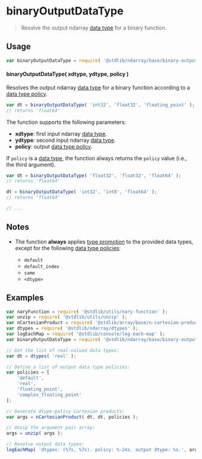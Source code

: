 <!--

@license Apache-2.0

Copyright (c) 2025 The Stdlib Authors.

Licensed under the Apache License, Version 2.0 (the "License");
you may not use this file except in compliance with the License.
You may obtain a copy of the License at

   http://www.apache.org/licenses/LICENSE-2.0

Unless required by applicable law or agreed to in writing, software
distributed under the License is distributed on an "AS IS" BASIS,
WITHOUT WARRANTIES OR CONDITIONS OF ANY KIND, either express or implied.
See the License for the specific language governing permissions and
limitations under the License.

-->

# binaryOutputDataType

> Resolve the output ndarray [data type][@stdlib/ndarray/dtypes] for a binary function.

<!-- Section to include introductory text. Make sure to keep an empty line after the intro `section` element and another before the `/section` close. -->

<section class="intro">

</section>

<!-- /.intro -->

<!-- Package usage documentation. -->

<section class="usage">

## Usage

```javascript
var binaryOutputDataType = require( '@stdlib/ndarray/base/binary-output-dtype' );
```

#### binaryOutputDataType( xdtype, ydtype, policy )

Resolves the output ndarray [data type][@stdlib/ndarray/dtypes] for a binary function according to a [data type policy][@stdlib/ndarray/output-dtype-policies].

```javascript
var dt = binaryOutputDataType( 'int32', 'float32', 'floating_point' );
// returns 'float64'
```

The function supports the following parameters:

-   **xdtype**: first input ndarray [data type][@stdlib/ndarray/dtypes].
-   **ydtype**: second input ndarray [data type][@stdlib/ndarray/dtypes].
-   **policy**: output [data type policy][@stdlib/ndarray/output-dtype-policies].

If `policy` is a [data type][@stdlib/ndarray/dtypes], the function always returns the `policy` value (i.e., the third argument).

```javascript
var dt = binaryOutputDataType( 'float32', 'float32', 'float64' );
// returns 'float64'

dt = binaryOutputDataType( 'int32', 'int8', 'float64' );
// returns 'float64'

// ...
```

</section>

<!-- /.usage -->

<!-- Package usage notes. Make sure to keep an empty line after the `section` element and another before the `/section` close. -->

<section class="notes">

## Notes

-   The function **always** applies [type promotion][@stdlib/ndarray/promotion-rules] to the provided data types, except for the following [data type policies][@stdlib/ndarray/output-dtype-policies]:

    -   `default`
    -   `default_index`
    -   `same`
    -   `<dtype>`

</section>

<!-- /.notes -->

<!-- Package usage examples. -->

<section class="examples">

## Examples

<!-- eslint no-undef: "error" -->

```javascript
var naryFunction = require( '@stdlib/utils/nary-function' );
var unzip = require( '@stdlib/utils/unzip' );
var nCartesianProduct = require( '@stdlib/array/base/n-cartesian-product' );
var dtypes = require( '@stdlib/ndarray/dtypes' );
var logEachMap = require( '@stdlib/console/log-each-map' );
var binaryOutputDataType = require( '@stdlib/ndarray/base/binary-output-dtype' );

// Get the list of real-valued data types:
var dt = dtypes( 'real' );

// Define a list of output data type policies:
var policies = [
    'default',
    'real',
    'floating_point',
    'complex_floating_point'
];

// Generate dtype-policy Cartesian products:
var args = nCartesianProduct( dt, dt, policies );

// Unzip the argument pair array:
args = unzip( args );

// Resolve output data types:
logEachMap( 'dtypes: (%7s, %7s). policy: %-24s. output dtype: %s.', args[ 0 ], args[ 1 ], args[ 2 ], naryFunction( binaryOutputDataType, 3 ) );
```

</section>

<!-- /.examples -->

<!-- Section to include cited references. If references are included, add a horizontal rule *before* the section. Make sure to keep an empty line after the `section` element and another before the `/section` close. -->

<section class="references">

</section>

<!-- /.references -->

<!-- Section for related `stdlib` packages. Do not manually edit this section, as it is automatically populated. -->

<section class="related">

</section>

<!-- /.related -->

<!-- Section for all links. Make sure to keep an empty line after the `section` element and another before the `/section` close. -->

<section class="links">

[@stdlib/ndarray/dtypes]: https://github.com/stdlib-js/ndarray/tree/main/dtypes

[@stdlib/ndarray/output-dtype-policies]: https://github.com/stdlib-js/ndarray/tree/main/output-dtype-policies

[@stdlib/ndarray/promotion-rules]: https://github.com/stdlib-js/ndarray/tree/main/promotion-rules

</section>

<!-- /.links -->
